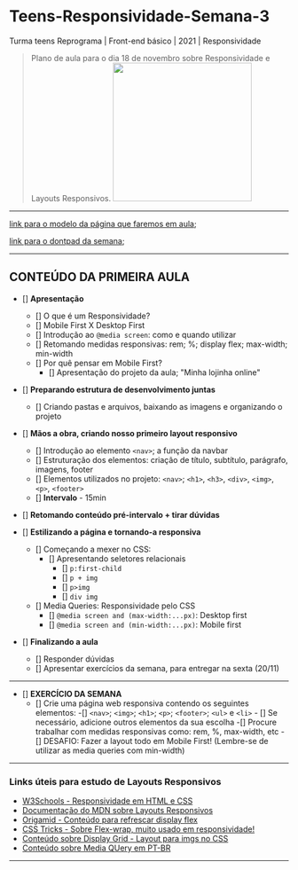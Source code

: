 # Teens-Responsividade-Semana-3

Turma teens Reprograma | Front-end básico | 2021 | Responsividade

> Plano de aula para o dia 18 de novembro sobre Responsividade e Layouts Responsivos.
> <img src="https://media.giphy.com/media/C9rvUHDXptgSRCooTv/giphy.gif"  width="250">

---

[link para o modelo da página que faremos em aula](https://reprograma-teens-responsividade.netlify.app/);

[link para o dontpad da semana](http://dontpad.com/teens4-responsividade);

---

## CONTEÚDO DA PRIMEIRA AULA 

- [] **Apresentação**
  - [] O que é um Responsividade?
  - [] Mobile First X Desktop First
  - [] Introdução ao `@media screen`: como e quando utilizar
  - [] Retomando medidas responsivas: rem; %; display flex; max-width; min-width
  - [] Por quê pensar em Mobile First?
    - [] Apresentação do projeto da aula; "Minha lojinha online"
- [] **Preparando estrutura de desenvolvimento juntas**
  - [] Criando pastas e arquivos, baixando as imagens e organizando o projeto
- [] **Mãos a obra, criando nosso primeiro layout responsivo**
  - [] Introdução ao elemento `<nav>`; a função da navbar
  - [] Estruturação dos elementos: criação de título, subtítulo, parágrafo, imagens, footer
   - [] Elementos utilizados no projeto: `<nav>`; `<h1>`, `<h3>`, `<div>`, `<img>`, `<p>`, `<footer>`
  - [] **Intervalo** - 15min
- [] **Retomando conteúdo pré-intervalo + tirar dúvidas**
- [] **Estilizando a página e tornando-a responsiva**
  - [] Começando a mexer no CSS:
    - [] Apresentando seletores relacionais
      - [] `p:first-child`
      - [] `p + img`
      - [] `p>img`
      - [] `div img`
  - [] Media Queries: Responsividade pelo CSS
    - [] `@media screen and (max-width:...px)`: Desktop first
    - [] `@media screen and (min-width:...px)`: Mobile first

- [] **Finalizando a aula**
  - [] Responder dúvidas
  - [] Apresentar exercícios da semana, para entregar na sexta (20/11)
 
---

- [] **EXERCÍCIO DA SEMANA**
  - [] Crie uma página web responsiva contendo os seguintes elementos:
        -[] `<nav>`; `<img>`; `<h1>`; `<p>`; `<footer>`; `<ul>` e `<li>`
          - [] Se necessário, adicione outros elementos da sua escolha
         -[] Procure trabalhar com medidas responsivas como: rem, %, max-width, etc
         -[] DESAFIO: Fazer a layout todo em Mobile First! (Lembre-se de utilizar as media queries com min-width)

---
### Links úteis para estudo de Layouts Responsivos

- [W3Schools - Responsividade em HTML e CSS](https://www.w3schools.com/html/html_responsive.asp)
- [Documentação do MDN sobre Layouts Responsivos](https://developer.mozilla.org/pt-BR/docs/Learn/CSS/CSS_layout/Responsive_Design)
- [Origamid - Conteúdo para refrescar display flex](https://origamid.com/projetos/flexbox-guia-completo/)
- [CSS Tricks - Sobre Flex-wrap, muito usado em responsividade!](https://css-tricks.com/almanac/properties/f/flex-wrap/)
- [Conteúdo sobre Display Grid - Layout para imgs no CSS](https://learncssgrid.com/)
- [Conteúdo sobre Media QUery em PT-BR](http://devfuria.com.br/html-css/media-queries/)


---
